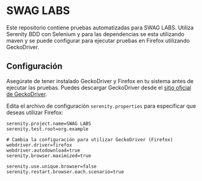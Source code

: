 # SWAG LABS

Este repositorio contiene pruebas automatizadas para SWAG LABS. Utiliza Serenity BDD con Selenium y para las dependencias se esta utilizando maven y se puede configurar para ejecutar pruebas en Firefox utilizando GeckoDriver.

## Configuración

Asegúrate de tener instalado GeckoDriver y Firefox en tu sistema antes de ejecutar las pruebas. Puedes descargar GeckoDriver desde el [sitio oficial de GeckoDriver](https://github.com/mozilla/geckodriver/releases).

Edita el archivo de configuración `serenity.properties` para especificar que deseas utilizar Firefox:

```properties
serenity.project.name=SWAG LABS
serenity.test.root=org.example

# Cambia la configuración para utilizar GeckoDriver (Firefox)
webdriver.driver=firefox
webdriver.autodownload=true
serenity.browser.maximized=true

serenity.use.unique.browser=false
serenity.restart.browser.each.scenario=true
